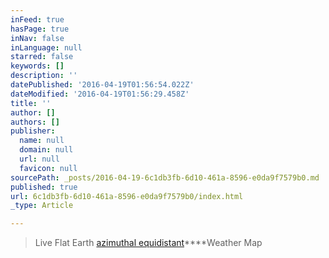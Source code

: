 ```yaml
---
inFeed: true
hasPage: true
inNav: false
inLanguage: null
starred: false
keywords: []
description: ''
datePublished: '2016-04-19T01:56:54.022Z'
dateModified: '2016-04-19T01:56:29.458Z'
title: ''
author: []
authors: []
publisher:
  name: null
  domain: null
  url: null
  favicon: null
sourcePath: _posts/2016-04-19-6c1db3fb-6d10-461a-8596-e0da9f7579b0.md
published: true
url: 6c1db3fb-6d10-461a-8596-e0da9f7579b0/index.html
_type: Article

---
```

> Live Flat Earth [azimuthal equidistant][0]****Weather Map



[0]: https://www.google.com/search?q=azimuthal+equidistant+map&sa=X&rlz=1C1ASUM_enUS688US688&espv=2&biw=1321&bih=926&tbm=isch&tbo=u&source=univ&ved=0ahUKEwjvo7GrzJnMAhVBFGMKHYbCBi4QsAQIGw